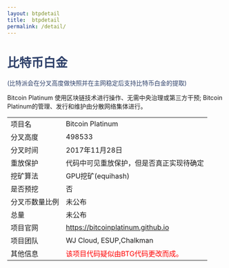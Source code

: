 ```yaml
---
layout: btpdetail
title:  btpdetail
permalink: /detail/
---
```

<h1 style="color: #2F416A">比特币白金</h1>
<p class="summarytxt" style="color: #2F416A">(比特派会在分叉高度做快照并在主网稳定后支持比特币白金的提取)
</p>
<p>Bitcoin Platinum 使用区块链技术进行操作、无需中央治理或第三方干预; Bitcoin Platinum的管理、发行和维护由分散网络集体进行。
</p>

<table class="center">
  <tbody>
    <tr>
        <td class="tablehalf">项目名</td>
        <td class="tablehalf">Bitcoin Platinum</td>
    </tr>
    <tr>
        <td>分叉高度</td>
        <td>498533</td>
    </tr>
    <tr>
        <td>分叉时间</td>
        <td>2017年11月28日</td>
    </tr>
    <tr>
        <td>重放保护</td>
        <td>代码中可见重放保护，但是否真正实现待确定</td>
    </tr>
    <tr>
        <td>挖矿算法</td>
        <td>GPU挖矿(equihash)</td>
    </tr>
    <tr>
        <td>是否预挖</td>
        <td>否</td>
    </tr>
    <tr>
        <td>分叉币数量比例</td>
        <td>未公布</td>
    </tr>
    <tr>
        <td>总量</td>
        <td>未公布</td>
    </tr>
    <tr>
        <td>项目官网</td>
        <td><a href="https://bitcoinplatinum.github.io/">https://bitcoinplatinum.github.io</a></td>
    </tr>
    <tr>
        <td>项目团队</td>
        <td>WJ Cloud, ESUP,Chalkman</td>
    </tr>
    <tr>
        <td>其他信息</td>
        <td style="color:red">该项目代码疑似由BTG代码更改而成。</td>
    </tr>
  </tbody>
</table>